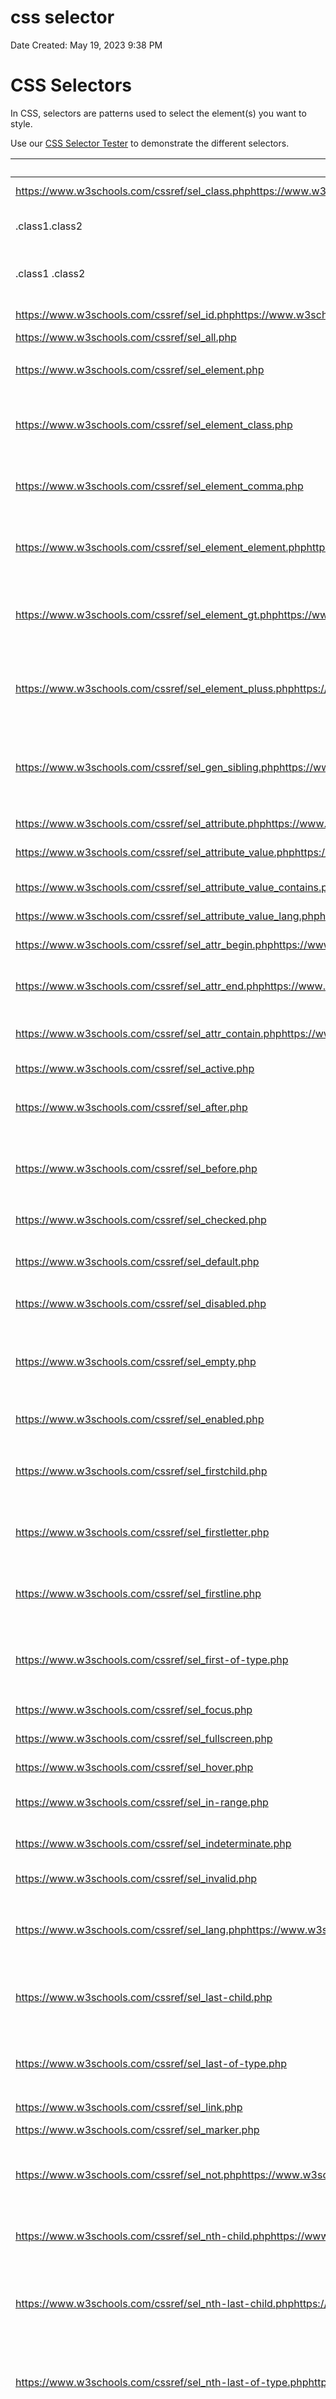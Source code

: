 # css selector

Date Created: May 19, 2023 9:38 PM

# 

# CSS Selectors

In CSS, selectors are patterns used to select the element(s) you want to style.

Use our [CSS Selector Tester](https://www.w3schools.com/cssref/trysel.php) to demonstrate the different selectors.

| Selector | Example | Example description |
| --- | --- | --- |
| https://www.w3schools.com/cssref/sel_class.phphttps://www.w3schools.com/cssref/sel_class.php | .intro | Selects all elements with class="intro" |
| .class1.class2 | .name1.name2 | Selects all elements with both name1 and name2 set within its class attribute |
| .class1 .class2 | .name1 .name2 | Selects all elements with name2 that is a descendant of an element with name1 |
| https://www.w3schools.com/cssref/sel_id.phphttps://www.w3schools.com/cssref/sel_id.php | #firstname | Selects the element with id="firstname" |
| https://www.w3schools.com/cssref/sel_all.php | * | Selects all elements |
| https://www.w3schools.com/cssref/sel_element.php | p | Selects all <p> elements |
| https://www.w3schools.com/cssref/sel_element_class.php | p.intro | Selects all <p> elements with class="intro" |
| https://www.w3schools.com/cssref/sel_element_comma.php | div, p | Selects all <div> elements and all <p> elements |
| https://www.w3schools.com/cssref/sel_element_element.phphttps://www.w3schools.com/cssref/sel_element_element.phphttps://www.w3schools.com/cssref/sel_element_element.php | div p | Selects all <p> elements inside <div> elements |
| https://www.w3schools.com/cssref/sel_element_gt.phphttps://www.w3schools.com/cssref/sel_element_gt.phphttps://www.w3schools.com/cssref/sel_element_gt.php | div > p | Selects all <p> elements where the parent is a <div> element |
| https://www.w3schools.com/cssref/sel_element_pluss.phphttps://www.w3schools.com/cssref/sel_element_pluss.phphttps://www.w3schools.com/cssref/sel_element_pluss.php | div + p | Selects the first <p> element that is placed immediately after <div> elements |
| https://www.w3schools.com/cssref/sel_gen_sibling.phphttps://www.w3schools.com/cssref/sel_gen_sibling.phphttps://www.w3schools.com/cssref/sel_gen_sibling.php | p ~ ul | Selects every <ul> element that is preceded by a <p> element |
| https://www.w3schools.com/cssref/sel_attribute.phphttps://www.w3schools.com/cssref/sel_attribute.phphttps://www.w3schools.com/cssref/sel_attribute.php | [target] | Selects all elements with a target attribute |
| https://www.w3schools.com/cssref/sel_attribute_value.phphttps://www.w3schools.com/cssref/sel_attribute_value.phphttps://www.w3schools.com/cssref/sel_attribute_value.phphttps://www.w3schools.com/cssref/sel_attribute_value.phphttps://www.w3schools.com/cssref/sel_attribute_value.php | [target="_blank"] | Selects all elements with target="_blank" |
| https://www.w3schools.com/cssref/sel_attribute_value_contains.phphttps://www.w3schools.com/cssref/sel_attribute_value_contains.phphttps://www.w3schools.com/cssref/sel_attribute_value_contains.phphttps://www.w3schools.com/cssref/sel_attribute_value_contains.phphttps://www.w3schools.com/cssref/sel_attribute_value_contains.php | [title~="flower"] | Selects all elements with a title attribute containing the word "flower" |
| https://www.w3schools.com/cssref/sel_attribute_value_lang.phphttps://www.w3schools.com/cssref/sel_attribute_value_lang.phphttps://www.w3schools.com/cssref/sel_attribute_value_lang.phphttps://www.w3schools.com/cssref/sel_attribute_value_lang.phphttps://www.w3schools.com/cssref/sel_attribute_value_lang.php | [lang|="en"] | Selects all elements with a lang attribute value equal to "en" or starting with "en-" |
| https://www.w3schools.com/cssref/sel_attr_begin.phphttps://www.w3schools.com/cssref/sel_attr_begin.phphttps://www.w3schools.com/cssref/sel_attr_begin.phphttps://www.w3schools.com/cssref/sel_attr_begin.phphttps://www.w3schools.com/cssref/sel_attr_begin.php | a[href^="https"] | Selects every <a> element whose href attribute value begins with "https" |
| https://www.w3schools.com/cssref/sel_attr_end.phphttps://www.w3schools.com/cssref/sel_attr_end.phphttps://www.w3schools.com/cssref/sel_attr_end.phphttps://www.w3schools.com/cssref/sel_attr_end.phphttps://www.w3schools.com/cssref/sel_attr_end.php | a[href$=".pdf"] | Selects every <a> element whose href attribute value ends with ".pdf" |
| https://www.w3schools.com/cssref/sel_attr_contain.phphttps://www.w3schools.com/cssref/sel_attr_contain.phphttps://www.w3schools.com/cssref/sel_attr_contain.phphttps://www.w3schools.com/cssref/sel_attr_contain.phphttps://www.w3schools.com/cssref/sel_attr_contain.php | a[href*="w3schools"] | Selects every <a> element whose href attribute value contains the substring "w3schools" |
| https://www.w3schools.com/cssref/sel_active.php | a:active | Selects the active link |
| https://www.w3schools.com/cssref/sel_after.php | p::after | Insert something after the content of each <p> element |
| https://www.w3schools.com/cssref/sel_before.php | p::before | Insert something before the content of each <p> element |
| https://www.w3schools.com/cssref/sel_checked.php | input:checked | Selects every checked <input> element |
| https://www.w3schools.com/cssref/sel_default.php | input:default | Selects the default <input> element |
| https://www.w3schools.com/cssref/sel_disabled.php | input:disabled | Selects every disabled <input> element |
| https://www.w3schools.com/cssref/sel_empty.php | p:empty | Selects every <p> element that has no children (including text nodes) |
| https://www.w3schools.com/cssref/sel_enabled.php | input:enabled | Selects every enabled <input> element |
| https://www.w3schools.com/cssref/sel_firstchild.php | p:first-child | Selects every <p> element that is the first child of its parent |
| https://www.w3schools.com/cssref/sel_firstletter.php | p::first-letter | Selects the first letter of every <p> element |
| https://www.w3schools.com/cssref/sel_firstline.php | p::first-line | Selects the first line of every <p> element |
| https://www.w3schools.com/cssref/sel_first-of-type.php | p:first-of-type | Selects every <p> element that is the first <p> element of its parent |
| https://www.w3schools.com/cssref/sel_focus.php | input:focus | Selects the input element which has focus |
| https://www.w3schools.com/cssref/sel_fullscreen.php | :fullscreen | Selects the element that is in full-screen mode |
| https://www.w3schools.com/cssref/sel_hover.php | a:hover | Selects links on mouse over |
| https://www.w3schools.com/cssref/sel_in-range.php | input:in-range | Selects input elements with a value within a specified range |
| https://www.w3schools.com/cssref/sel_indeterminate.php | input:indeterminate | Selects input elements that are in an indeterminate state |
| https://www.w3schools.com/cssref/sel_invalid.php | input:invalid | Selects all input elements with an invalid value |
| https://www.w3schools.com/cssref/sel_lang.phphttps://www.w3schools.com/cssref/sel_lang.phphttps://www.w3schools.com/cssref/sel_lang.php | p:lang(it) | Selects every <p> element with a lang attribute equal to "it" (Italian) |
| https://www.w3schools.com/cssref/sel_last-child.php | p:last-child | Selects every <p> element that is the last child of its parent |
| https://www.w3schools.com/cssref/sel_last-of-type.php | p:last-of-type | Selects every <p> element that is the last <p> element of its parent |
| https://www.w3schools.com/cssref/sel_link.php | a:link | Selects all unvisited links |
| https://www.w3schools.com/cssref/sel_marker.php | ::marker | Selects the markers of list items |
| https://www.w3schools.com/cssref/sel_not.phphttps://www.w3schools.com/cssref/sel_not.phphttps://www.w3schools.com/cssref/sel_not.php | :not(p) | Selects every element that is not a <p> element |
| https://www.w3schools.com/cssref/sel_nth-child.phphttps://www.w3schools.com/cssref/sel_nth-child.phphttps://www.w3schools.com/cssref/sel_nth-child.php | p:nth-child(2) | Selects every <p> element that is the second child of its parent |
| https://www.w3schools.com/cssref/sel_nth-last-child.phphttps://www.w3schools.com/cssref/sel_nth-last-child.phphttps://www.w3schools.com/cssref/sel_nth-last-child.php | p:nth-last-child(2) | Selects every <p> element that is the second child of its parent, counting from the last child |
| https://www.w3schools.com/cssref/sel_nth-last-of-type.phphttps://www.w3schools.com/cssref/sel_nth-last-of-type.phphttps://www.w3schools.com/cssref/sel_nth-last-of-type.php | p:nth-last-of-type(2) | Selects every <p> element that is the second <p> element of its parent, counting from the last child |
| https://www.w3schools.com/cssref/sel_nth-of-type.phphttps://www.w3schools.com/cssref/sel_nth-of-type.phphttps://www.w3schools.com/cssref/sel_nth-of-type.php | p:nth-of-type(2) | Selects every <p> element that is the second <p> element of its parent |
| https://www.w3schools.com/cssref/sel_only-of-type.php | p:only-of-type | Selects every <p> element that is the only <p> element of its parent |
| https://www.w3schools.com/cssref/sel_only-child.php | p:only-child | Selects every <p> element that is the only child of its parent |
| https://www.w3schools.com/cssref/sel_optional.php | input:optional | Selects input elements with no "required" attribute |
| https://www.w3schools.com/cssref/sel_out-of-range.php | input:out-of-range | Selects input elements with a value outside a specified range |
| https://www.w3schools.com/cssref/sel_placeholder.php | input::placeholder | Selects input elements with the "placeholder" attribute specified |
| https://www.w3schools.com/cssref/sel_read-only.php | input:read-only | Selects input elements with the "readonly" attribute specified |
| https://www.w3schools.com/cssref/sel_read-write.php | input:read-write | Selects input elements with the "readonly" attribute NOT specified |
| https://www.w3schools.com/cssref/sel_required.php | input:required | Selects input elements with the "required" attribute specified |
| https://www.w3schools.com/cssref/sel_root.php | :root | Selects the document's root element |
| https://www.w3schools.com/cssref/sel_selection.php | ::selection | Selects the portion of an element that is selected by a user |
| https://www.w3schools.com/cssref/sel_target.php | #news:target | Selects the current active #news element (clicked on a URL containing that anchor name) |
| https://www.w3schools.com/cssref/sel_valid.php | input:valid | Selects all input elements with a valid value |
| https://www.w3schools.com/cssref/sel_visited.php | a:visited | Selects all visited links |
